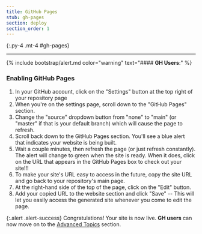 ```yaml
---
title: GitHub Pages
stub: gh-pages
section: deploy
section_order: 1
---
```


{:.py-4 .mt-4 #gh-pages}
***
{% include bootstrap/alert.md color="warning" text="#### **GH Users**:" %}

### Enabling GitHub Pages

1. In your GitHub account, click on the "Settings" button at the top right of your repository page
2. When you're on the settings page, scroll down to the "GitHub Pages" section. 
3. Change the "source" dropdown button from "none" to "main" (or "master" if that is your default branch) which will cause the page to refresh. 
4. Scroll back down to the GitHub Pages section. You'll see a blue alert that indicates your website is being built. 
5. Wait a couple minutes, then refresh the page (or just refresh constantly). The alert will change to green when the site is ready. When it does, click on the URL that appears in the GitHub Pages box to check out your site!!!
6. To make your site's URL easy to access in the future, copy the site URL and go back to your repository's main page. 
7. At the right-hand side of the top of the page, click on the "Edit" button.
8. Add your copied URL to the website section and click "Save" -- This will let you easily access the generated site whenever you come to edit the page.

{:.alert .alert-success}
Congratulations! Your site is now live. **GH users** can now move on to the [Advanced Topics](advanced.html) section.